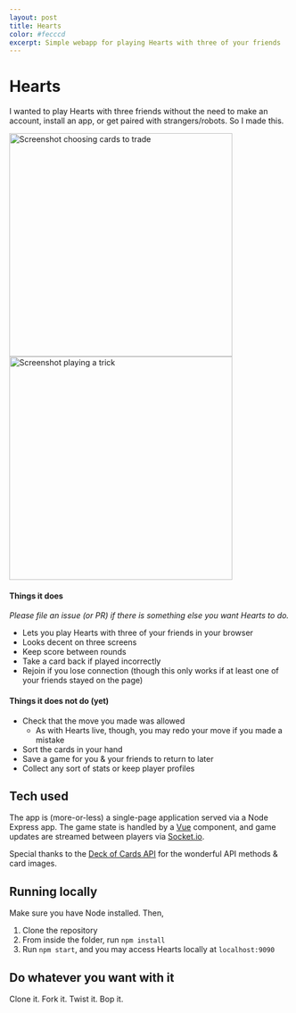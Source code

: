 ```yaml
---
layout: post
title: Hearts
color: #fecccd
excerpt: Simple webapp for playing Hearts with three of your friends 
---
```


# Hearts
I wanted to play Hearts with three friends without the need to make an account, install an app, or get paired with strangers/robots. So I made this.

<img alt="Screenshot choosing cards to trade" src="https://i.imgur.com/tYsfzyn.png" width=400>
<img alt="Screenshot playing a trick" src="https://i.imgur.com/Fw3JqJh.png)" width=400>

#### Things it does
_Please file an issue (or PR) if there is something else you want Hearts to do._
 - Lets you play Hearts with three of your friends in your browser
 - Looks decent on three screens
 - Keep score between rounds
 - Take a card back if played incorrectly
 - Rejoin if you lose connection (though this only works if at least one of your friends stayed on the page)

#### Things it does not do (yet)
 - Check that the move you made was allowed 
   - As with Hearts live, though, you may redo your move if you made a mistake
 - Sort the cards in your hand
 - Save a game for you & your friends to return to later
 - Collect any sort of stats or keep player profiles

## Tech used
The app is (more-or-less) a single-page application served via a Node Express app. The game state is handled by a [Vue](https://github.com/vuejs/vue) component, and game updates are streamed between players via [Socket.io](https://github.com/socketio/socket.io). 

Special thanks to the [Deck of Cards API](https://deckofcardsapi.com/) for the wonderful API methods & card images.

## Running locally
Make sure you have Node installed. Then, 
1. Clone the repository
2. From inside the folder, run `npm install` 
3. Run `npm start`, and you may access Hearts locally at `localhost:9090`

## Do whatever you want with it
Clone it. Fork it. Twist it. Bop it. 
 